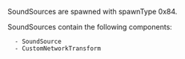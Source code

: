 SoundSources are spawned with spawnType 0x84.

SoundSources contain the following components:
```
  - SoundSource
  - CustomNetworkTransform
```
